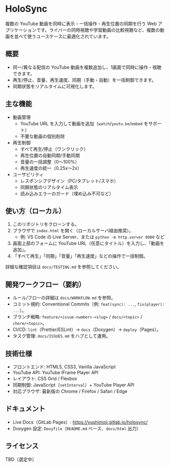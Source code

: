# HoloSync

複数の YouTube 動画を同時に表示・一括操作・再生位置の同期を行う Web アプリケーションです。ライバーの同時視聴や学習動画の比較視聴など、複数の動画を並べて使うユースケースに最適化されています。

## 概要

- 同一/異なる配信の YouTube 動画を複数追加し、1画面で同時に操作・視聴できます。
- 再生/停止、音量、再生速度、同期（手動・自動）を一括制御できます。
- 同期状態をリアルタイムに可視化します。

## 主な機能

- 動画管理
  - YouTube URL を入力して動画を追加（`watch`/`youtu.be`/`embed` をサポート）
  - 不要な動画の個別削除
- 再生制御
  - すべて再生/停止（ワンクリック）
  - 再生位置の自動同期/手動同期
  - 音量の一括調整（0〜100%）
  - 再生速度の統一（0.25x〜2x）
- ユーザビリティ
  - レスポンシブデザイン（PC/タブレット/スマホ）
  - 同期状態のリアルタイム表示
  - 読み込みエラーのガード（埋め込み不可など）

## 使い方（ローカル）

1. このリポジトリをクローンする。
2. ブラウザで `index.html` を開く（ローカルサーバ経由推奨）。
   - 例: VS Code の Live Server、または `python -m http.server 8080` など
3. 画面上部のフォームに YouTube URL（任意にタイトル）を入力し、「動画を追加」。
4. 「すべて再生」「同期」「音量」「再生速度」などの操作で一括制御。

詳細な確認項目は `docs/TESTING.md` を参照してください。

## 開発ワークフロー（要約）

- ルール/フローの詳細は `docs/WORKFLOW.md` を参照。
- コミット規約: Conventional Commits（例: `feat(sync): ...`, `fix(player): ...`）。
- ブランチ戦略: `feature/<issue-number>-<slug>` / `docs/<topic>` / `chore/<topic>`。
- CI/CD: `lint`（Prettier/ESLint）→ `docs`（Doxygen）→ `deploy`（Pages）。
- タスク管理: `docs/ISSUES.md` をハブとして運用。

## 技術仕様

- フロントエンド: HTML5, CSS3, Vanilla JavaScript
- YouTube API: YouTube IFrame Player API
- レイアウト: CSS Grid / Flexbox
- 同期制御: JavaScript（`setInterval`）+ YouTube Player API
- 対応ブラウザ: 最新版の Chrome / Firefox / Safari / Edge

## ドキュメント

- Live Docs（GitLab Pages）: https://yushimoji.gitlab.io/holosync/
- Doxygen 設定: `Doxyfile`（`README.md` ベース、`docs/html` 出力）

## ライセンス

TBD（選定中）

